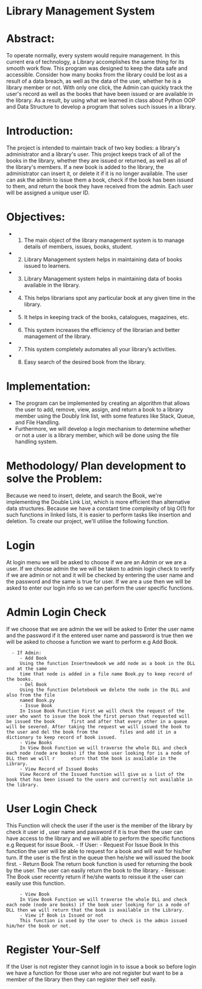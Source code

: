# Library Management System

# Abstract:
To operate normally, every system would require management. In this current era of technology, a Library accomplishes the same thing for its smooth work flow. This program was designed to keep the data safe and accessible. Consider how many books from the library could be lost as a result of a data breach, as well as the data of the user, whether he is a library member or not. With only one click, the Admin can quickly track the user's record as well as the books that have been issued or are available in the library.
As a result, by using what we learned in class about Python OOP and Data Structure to develop a program that solves such issues in a library.

# Introduction:
The project is intended to maintain track of two key bodies: a library's administrator and a library's user. This project keeps track of all of the books in the library, whether they are issued or returned, as well as all of the library's members. If a new book is added to the library, the administrator can insert it, or delete it if it is no longer available. The user can ask the admin to issue them a book, check if the book has been issued to them, and return the book they have received from the admin. Each user will be assigned a unique user ID.

# Objectives:
- 1. The main object of the library management system is to manage details of members, issues, books, student.
- 2. Library Management system helps in maintaining data of books issued to learners.
- 3. Library Management system helps in maintaining data of books available in the library.
- 4. This helps librarians spot any particular book at any given time in the library.
- 5. It helps in keeping track of the books, catalogues, magazines, etc.
- 6. This system increases the efficiency of the librarian and better management of the library.
- 7. This system completely automates all your library’s activities.
- 8. Easy search of the desired book from the library.

# Implementation:
- The program can be implemented by creating an algorithm that allows the user to add, remove, view, assign, and return a book to a library member using the Doubly link list, with some features like Stack, Queue, and File Handling.
- Furthermore, we will develop a login mechanism to determine whether or not a user is a library member, which will be done using the file handling system.

# Methodology/ Plan development to solve the Problem:
Because we need to insert, delete, and search the Book, we're implementing the Double Link List, which is more efficient than alternative data structures. Because we have a constant time complexity of big O(1) for such functions in linked lists, it is easier to perform tasks like insertion and deletion. To create our project, we'll utilise the following function.

   # Login
   At login menu we will be asked to choose if we are an Admin or we are a user. If we choose admin the we will be taken to admin login check to verify if we are admin or not and it will be checked by entering the user name and the password and the same is true for user. If we are a use then we will be asked to enter our login info so we can perform the user specific functions.

   # Admin Login Check
   If we choose that we are admin the we will be asked to Enter the user name and the password if it the entered user name and password is true then we will be asked to choose a function we want to perform e.g Add Book.

      - If Admin:
         - Add Book
         Using the function Insertnewbook we add node as a book in the DLL and at the same
         time that node is added in a file name Book.py to keep record of the books.
         - Del Book
         Using the function Deletebook we delete the node in the DLL and also from the file
         named Book.py
         - Issue Book
         In Issue Book Function First we will check the request of the user who want to issue the book the first person that requested will be issued the book      first and after that every other in a queue will be severed. After taking the request we will issued the book to the user and del the book from the        files and add it in a dictionary to keep record of book issued.
         - View Books
         In View Book Function we will traverse the whole DLL and check each node (node are books) if the book user looking for is a node of DLL then we will r      eturn that the book is available in the Library.
         - View Record of Issued Books
         View Record of the Issued function will give us a list of the book that has been issued to the users and currently not available in the library.
   
   # User Login Check
   This Function will check the user if the user is the member of the library by check it user id , user name and password if it is true then the user can have access to the library and we will able to perform the specific functions e.g Request for issue Book.
      - If User:
         - Request For Issue Book
         In this function the user will be able to request for a book and will wait for his/her turn. If the user is the first in the queue then he/she we will  issued the book first.
         - Return Book
         The return book function is used for returning the book by the user. The user can easily return the book to the library.
         - Reissue:
         The Book user recently return if he/she wants to reissue it the user can easily use this function.

         - View Book
         In View Book Function we will traverse the whole DLL and check each node (node are books) if the book user looking for is a node of DLL then we will return that the book is available in the Library.
         - View if Book is Issued or not
         This function is used by the user to check is the admin issued him/her the book or not.

   # Register Your-Self
   If the User is not register they cannot login in to issue a book so before login we have a function for those user who are not register but want to be a member of the library then they can register their self easily.
